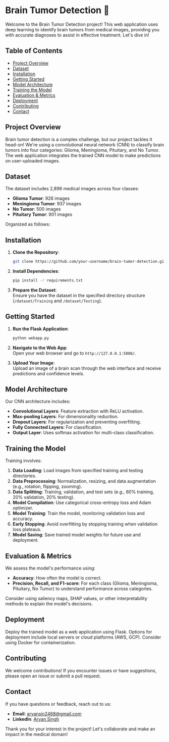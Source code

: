 # Brain Tumor Detection 🧠

Welcome to the Brain Tumor Detection project! This web application uses deep learning to identify brain tumors from medical images, providing you with accurate diagnoses to assist in effective treatment. Let's dive in!

## Table of Contents
- [Project Overview](#project-overview)
- [Dataset](#dataset)
- [Installation](#installation)
- [Getting Started](#getting-started)
- [Model Architecture](#model-architecture)
- [Training the Model](#training-the-model)
- [Evaluation & Metrics](#evaluation--metrics)
- [Deployment](#deployment)
- [Contributing](#contributing)
- [Contact](#contact)

## Project Overview
Brain tumor detection is a complex challenge, but our project tackles it head-on! We're using a convolutional neural network (CNN) to classify brain tumors into four categories: Glioma, Meningioma, Pituitary, and No Tumor. The web application integrates the trained CNN model to make predictions on user-uploaded images.

## Dataset
The dataset includes 2,896 medical images across four classes:

- **Glioma Tumor**: 926 images
- **Meningioma Tumor**: 937 images
- **No Tumor**: 500 images
- **Pituitary Tumor**: 901 images

Organized as follows:


## Installation
1. **Clone the Repository**:  
    ```bash
    git clone https://github.com/your-username/brain-tumor-detection.git
    ```

2. **Install Dependencies**:  
    ```bash
    pip install -r requirements.txt
    ```

3. **Prepare the Dataset**:  
    Ensure you have the dataset in the specified directory structure (`/dataset/Training` and `/dataset/Testing`).

## Getting Started
1. **Run the Flask Application**:  
    ```bash
    python webapp.py
    ```

2. **Navigate to the Web App**:  
    Open your web browser and go to `http://127.0.0.1:5000/`.

3. **Upload Your Image**:  
    Upload an image of a brain scan through the web interface and receive predictions and confidence levels.

## Model Architecture
Our CNN architecture includes:

- **Convolutional Layers**: Feature extraction with ReLU activation.
- **Max-pooling Layers**: For dimensionality reduction.
- **Dropout Layers**: For regularization and preventing overfitting.
- **Fully Connected Layers**: For classification.
- **Output Layer**: Uses softmax activation for multi-class classification.

## Training the Model
Training involves:

1. **Data Loading**: Load images from specified training and testing directories.
2. **Data Preprocessing**: Normalization, resizing, and data augmentation (e.g., rotation, flipping, zooming).
3. **Data Splitting**: Training, validation, and test sets (e.g., 60% training, 20% validation, 20% testing).
4. **Model Compilation**: Use categorical cross-entropy loss and Adam optimizer.
5. **Model Training**: Train the model, monitoring validation loss and accuracy.
6. **Early Stopping**: Avoid overfitting by stopping training when validation loss plateaus.
7. **Model Saving**: Save trained model weights for future use and deployment.

## Evaluation & Metrics
We assess the model's performance using:

- **Accuracy**: How often the model is correct.
- **Precision, Recall, and F1-score**: For each class (Glioma, Meningioma, Pituitary, No Tumor) to understand performance across categories.

Consider using saliency maps, SHAP values, or other interpretability methods to explain the model's decisions.

## Deployment
Deploy the trained model as a web application using Flask. Options for deployment include local servers or cloud platforms (AWS, GCP). Consider using Docker for containerization.

## Contributing
We welcome contributions! If you encounter issues or have suggestions, please open an issue or submit a pull request.

## Contact
If you have questions or feedback, reach out to us:

- **Email**: aryansin2468@gmail.com
- **LinkedIn**: [Aryan Singh](https://www.linkedin.com/in/aryan-singh-162560260/)

Thank you for your interest in the project! Let's collaborate and make an impact in the medical domain!

